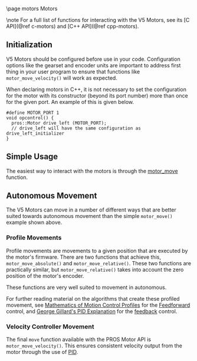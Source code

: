 \page motors Motors

\note
For a full list of functions for interacting with the V5 Motors, see its
[C API](@ref c-motors) and [C++ API](@ref cpp-motors).

## Initialization

V5 Motors should be configured before use in your code. Configuration
options like the gearset and encoder units are important to address
first thing in your user program to ensure that functions like
`motor_move_velocity()`
will work as expected.

When declaring motors in C++, it is not necessary to set the
configuration for the motor with its constructor (beyond its port
number) more than once for the given port. An example of this is given
below.

```{.cpp}
#define MOTOR_PORT 1
void opcontrol() {
  pros::Motor drive_left (MOTOR_PORT);
  // drive_left will have the same configuration as drive_left_initializer
}
```

## Simple Usage

The easiest way to interact with the motors is through the
[motor_move](../../api/c/motors.html#motor-move) function.

## Autonomous Movement

The V5 Motors can move in a number of different ways that are better
suited towards autonomous movement than the simple `motor_move()`
example shown above.

### Profile Movements

Profile movements are movements to a given position that are executed by
the motor's firmware. There are two functions that achieve this,
`motor_move_absolute()` and `motor_move_relative()`. These two functions
are practically similar, but `motor_move_relative()` takes into account
the zero position of the motor's encoder.

These functions are very well suited to movement in autonomous.

For further reading material on the algorithms that create these
profiled movement, see [Mathematics of Motion Control
Profiles](https://pdfs.semanticscholar.org/a229/fdba63d8d68abd09f70604d56cc07ee50f7d.pdf)
for the
[Feedforward](<https://en.wikipedia.org/wiki/Feed_forward_(control)>)
control, and [George Gillard's PID
Explanation](http://georgegillard.com/documents/2-introduction-to-pid-controllers)
for the
[feedback](https://en.wikipedia.org/wiki/Control_theory#PID_feedback_control)
control.

### Velocity Controller Movement

The final `move` function available with the PROS Motor API is
`motor_move_velocity()`. This ensures consistent velocity output from
the motor through the use of
[PID](http://georgegillard.com/documents/2-introduction-to-pid-controllers).
